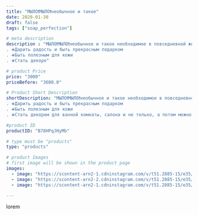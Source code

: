 ```yaml
---
title: "МЫЛО❗МЫЛО❗необычное и такое"
date: 2020-01-30
draft: false
tags: ["soap_perfection"]

# meta description
description : "МЫЛО❗МЫЛО❗необычное и такое необходимое в повседневной жизни. Мыло может🧼
. ➕Дарить радость и быть прекрасным подарком
. ➕Быть полезным для кожи
. ➕Стать декоро"

# product Price
price: "3000"
priceBefore: "3600.0"

# Product Short Description
shortDescription: "МЫЛО❗МЫЛО❗необычное и такое необходимое в повседневной жизни. Мыло может🧼
. ➕Дарить радость и быть прекрасным подарком
. ➕Быть полезным для кожи
. ➕Стать декором для ванной комнаты, салона и не только, а потом можно все равно пользоваться😉"

#product ID
productID: "B78HPqJHyMb"

# type must be "products"
type: "products"

# product Images
# first image will be shown in the product page
images:
  - image: "https://scontent-arn2-1.cdninstagram.com/v/t51.2885-15/e35/83490705_496571934382197_3670896959204533618_n.jpg?se=7&tp=1&_nc_ht=scontent-arn2-1.cdninstagram.com&_nc_cat=109&_nc_ohc=B0vfbqlqlfsAX96Wic0&oh=889cf054651c7bf416c9d843a722a867&oe=6069A690&ig_cache_key=MjIzMjY5MTM3NTUzOTYwNDExOQ%3D%3D.2"
  - image: "https://scontent-arn2-2.cdninstagram.com/v/t51.2885-15/e35/83582976_2740174866049932_7292018326786683263_n.jpg?se=7&tp=1&_nc_ht=scontent-arn2-2.cdninstagram.com&_nc_cat=100&_nc_ohc=7G0fQi8JBxgAX-YWqRn&oh=a1f2082e8acbe6b2e8e8930e6809947a&oe=606BCCB3&ig_cache_key=MjIzMjY5MTM3NTUzMTM1OTg1Nw%3D%3D.2"
  - image: "https://scontent-arn2-1.cdninstagram.com/v/t51.2885-15/e35/83581061_476952906570730_1126063677021369940_n.jpg?se=7&tp=1&_nc_ht=scontent-arn2-1.cdninstagram.com&_nc_cat=110&_nc_ohc=8fNvmxqHQcMAX8oGF5A&oh=c9b747f44a2d8a1d954f7cb2a3e8ef57&oe=606A89E3&ig_cache_key=MjIzMjY5MTM3NTUyMjgxNzM5NQ%3D%3D.2"

---
```

lorem
